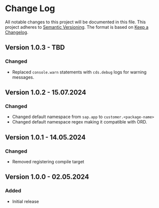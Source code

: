 # Change Log

All notable changes to this project will be documented in this file.
This project adheres to [Semantic Versioning](http://semver.org/).
The format is based on [Keep a Changelog](http://keepachangelog.com/).

## Version 1.0.3 - TBD

### Changed

- Replaced `console.warn` statements with `cds.debug` logs for warning messages.

## Version 1.0.2 - 15.07.2024

### Changed

- Changed default namespace from `sap.app` to `customer.<package-name>`
- Changed default namespace regex making it compatible with ORD.

## Version 1.0.1 - 14.05.2024

### Changed

- Removed registering compile target

## Version 1.0.0 - 02.05.2024

### Added

- Initial release
